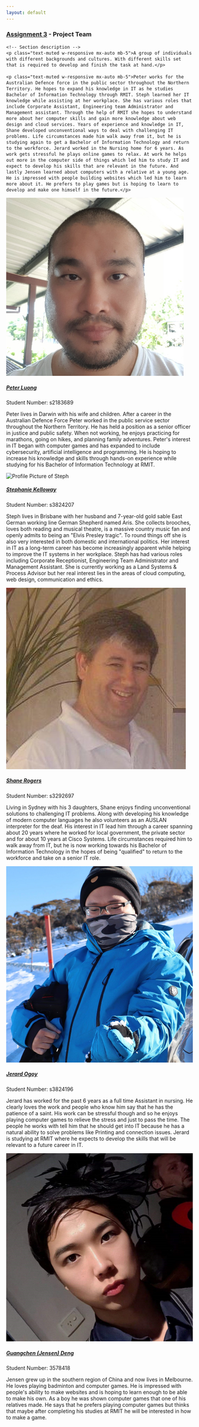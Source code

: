 ```yaml
---
layout: default
---
```


<h3 class="font-weight-bold pb-2 mb-4"><a href="assignment-3.html">Assignment 3</a> - Project Team</h3>
    
  <section class="team-section dark-grey-text">

    <!-- Section description -->
    <p class="text-muted w-responsive mx-auto mb-5">A group of individuals with different backgrounds and cultures. With different skills set that is required to develop and finish the task at hand.</p>
    
    <p class="text-muted w-responsive mx-auto mb-5">Peter works for the Australian Defence force in the public sector throughout the Northern Territory. He hopes to expand his knowledge in IT as he studies Bachelor of Information Technology through RMIT. Steph learned her IT knowledge while assisting at her workplace. She has various roles that include Corporate Assistant, Engineering team Administrator and Management assistant. Through the help of RMIT she hopes to understand more about her computer skills and gain more knowledge about web design and cloud services. Years of experience and knowledge in IT, Shane developed unconventional ways to deal with challenging IT problems. Life circumstances made him walk away from it, but he is studying again to get a Bachelor of Information Technology and return to the workforce. Jerard worked in the Nursing home for 6 years. As work gets stressful he plays online games to relax. At work he helps out more in the computer side of things which led him to study IT and expect to develop his skills that are relevant in the future. And lastly Jensen learned about computers with a relative at a young age. He is impressed with people building websites which led him to learn more about it. He prefers to play games but is hoping to learn to develop and make one himself in the future.</p>
  
  <!-- Profile: Peter -->
  <section class="my-5">
    <div class="media mt-4 px-1 text-md-left">
      <img class="card-img-100 z-depth-1 mr-3" src="assets/profile-peter.jpg" alt="Profile Picture of Peter">
      <div class="media-body">
        <h5 class="font-weight-bold mt-0"><a href="">Peter Luong</a></h5>
        <p>Student Number: s2183689</p>
        <p>Peter lives in Darwin with his wife and children.  After a career in the Australian Defence Force Peter worked in the public service sector throughout the Northern Territory.  He has held a position as a senior officer in justice and public safety. When not working, he enjoys practicing for marathons, going on hikes, and planning family adventures. Peter's interest in IT began with computer games and has expanded to include cybersecurity, artificial intelligence and programming. He is hoping to increase his knowledge and skills through hands-on experience while studying for his Bachelor of Information Technology at RMIT.</p>
      </div>
    </div>
  </section>
          
  <!-- Profile: Steph -->
  <section class="my-5">
    <div class="media mt-4 px-1 text-md-left">
      <img class="card-img-100 z-depth-1 mr-3" src="assets/profile-steph.jpg" alt="Profile Picture of Steph">
      <div class="media-body">
        <h5 class="font-weight-bold mt-0"><a href="">Stephanie Kelloway</a></h5>
        <p>Student Number: s3824207</p>
        <p>Steph lives in Brisbane with her husband and 7-year-old gold sable East German working line German Shepherd named Aris.  She collects brooches, loves both reading and musical theatre, is a massive country music fan and openly admits to being an "Elvis Presley tragic". To round things off she is also very interested in both domestic and international politics.  Her interest in IT as a long-term career has become increasingly apparent while helping to improve the IT systems in her workplace.  Steph has had various roles including Corporate Receptionist, Engineering Team Administrator and Management Assistant.  She is currently working as a Land Systems & Process Advisor but her real interest lies in the areas of cloud computing, web design, communication and ethics.</p>
      </div>
    </div>
  </section>
          
  <!-- Profile: Shane -->
  <section class="my-5">
    <div class="media mt-4 px-1 text-md-left">
      <img class="card-img-100 z-depth-1 mr-3" src="assets/profile-shane.jpg" alt="Profile Picture of Shane">
      <div class="media-body">
        <h5 class="font-weight-bold mt-0"><a href="">Shane Rogers</a></h5>
        <p>Student Number: s3292697</p>
        <p>Living in Sydney with his 3 daughters, Shane enjoys finding unconventional solutions to challenging IT problems. Along with developing his knowledge of modern computer languages he also volunteers as an AUSLAN interpreter for the deaf. His interest in IT lead him through a career spanning about 20 years where he worked for local government, the private sector and for about 10 years at Cisco Systems. Life circumstances required him to walk away from IT, but he is now working towards his Bachelor of Information Technology in the hopes of being "qualified" to return to the workforce and take on a senior IT role.</p>
      </div>
    </div>
  </section>
          
  <!-- Profile: Jerard -->
  <section class="my-5">
    <div class="media mt-4 px-1 text-md-left">
      <img class="card-img-100 z-depth-1 mr-3" src="assets/profile-jerard.jpg" alt="Profile Picture of Jerard">
      <div class="media-body">
        <h5 class="font-weight-bold mt-0"><a href="">Jerard Ogoy</a></h5>
        <p>Student Number: s3824196</p>
        <p>Jerard has worked for the past 6 years as a full time Assistant in nursing.  He clearly loves the work and people who know him say that he has the patience of a saint.  His work can be stressful though and so he enjoys playing computer games to relieve the stress and just to pass the time.  The people he works with tell him that he should get into IT because he has a natural ability to solve problems like Printing and connection issues.  Jerard is studying at RMIT where he expects to develop the skills that will be relevant to a future career in IT.</p>
      </div>
    </div>
  </section>
          
  <!-- Profile: Jensen -->
  <section class="my-5">
    <div class="media mt-4 px-1 text-md-left">
      <img class="card-img-100 z-depth-1 mr-3" src="assets/profile-jensen.jpg" alt="Profile Picture of Jensen">
      <div class="media-body">
        <h5 class="font-weight-bold mt-0"><a href="">Guangchen (Jensen) Deng</a></h5>
        <p>Student Number: 3578418</p>
        <p>Jensen grew up in the southern region of China and now lives in Melbourne.  He loves playing badminton and computer games. He is impressed with people's ability to make websites and is hoping to learn enough to be able to make his own. As a boy he was shown computer games that one of his relatives made. He says that he prefers playing computer games but thinks that maybe after completing his studies at RMIT he will be interested in how to make a game.</p>
      </div>
    </div>
  </section>
          

  </section>
  <!--Section: Content-->
